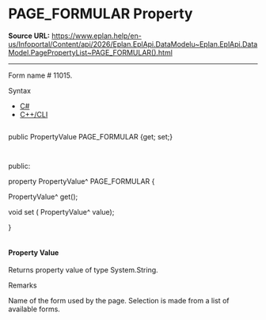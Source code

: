 # PAGE_FORMULAR Property

**Source URL:** https://www.eplan.help/en-us/Infoportal/Content/api/2026/Eplan.EplApi.DataModelu~Eplan.EplApi.DataModel.PagePropertyList~PAGE_FORMULAR().html

---

Form name # 11015.

Syntax

- [C#](#i-syntax-CS)
- [C++/CLI](#i-syntax-CPP2005)

```
```
public PropertyValue PAGE_FORMULAR {get; set;}
```
```

```
```
public:

property PropertyValue^ PAGE_FORMULAR {

   PropertyValue^ get();

   void set (    PropertyValue^ value);

}
```
```

#### Property Value

Returns property value of type System.String.

Remarks

Name of the form used by the page. Selection is made from a list of available forms.

